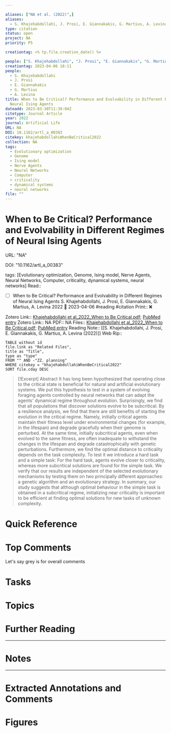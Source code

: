 ```yaml
---

aliases: ["NA et al. (2022)",]
aliases:
  - S. Khajehabdollahi, J. Prosi, E. Giannakakis, G. Martius, A. Levina (2022)
type: citation
status: open
project: NA
priority: P5

creationtag: <% tp.file.creation_date() %>

people: ["S. Khajehabdollahi", "J. Prosi", "E. Giannakakis", "G. Martius", "A. Levina"]
creationtag: 2023-04-06 18:11
people:
  - S. Khajehabdollahi
  - J. Prosi
  - E. Giannakakis
  - G. Martius
  - A. Levina
title: When to Be Critical? Performance and Evolvability in Different Regimes of
  Neural Ising Agents
dateadd: 2023-03-30T11:39:04Z
citetype: Journal Article
year: 2022
journal: Artificial Life
URL: NA
DOI: 10.1162/artl_a_00383
citekey: khajehabdollahiWhenBeCritical2022
collection: NA
tags:
  - Evolutionary optimization
  - Genome
  - Ising model
  - Nerve Agents
  - Neural Networks
  - Computer
  - criticality
  - dynamical systems
  - neural networks
file: ""
---
```


# When to Be Critical? Performance and Evolvability in Different Regimes of Neural Ising Agents

URL: "NA"

DOI: "10.1162/artl_a_00383"

tags: [Evolutionary optimization, Genome, Ising model, Nerve Agents, Neural Networks, Computer, criticality, dynamical systems, neural networks]
Read:: 
- [ ] When to Be Critical? Performance and Evolvability in Different Regimes of Neural Ising Agents S. Khajehabdollahi, J. Prosi, E. Giannakakis, G. Martius, A. Levina 2022 🛫 2023-04-06 #reading #citation
Print::  ❌

Zotero Link:: [Khajehabdollahi et al_2022_When to Be Critical.pdf](zotero://open-pdf/library/items/ZP2BSE9U); [PubMed entry]()
Zotero Link:: NA
PDF:: NA
Files:: [Khajehabdollahi et al_2022_When to Be Critical.pdf](file:///C:%5CUsers%5Cmichaelt%5CInsync%5Cm@tarlton.info%5CGoogle%20Drive%5C06.%20Zotero%5Cstorage_new%5CArtificial%20Life_2022%5CKhajehabdollahi%20et%20al_2022_When%20to%20Be%20Critical.pdf); [PubMed entry](file:///)
Reading Note:: [[S. Khajehabdollahi, J. Prosi, E. Giannakakis, G. Martius, A. Levina (2022)]]
Web Rip:: 

```dataview
TABLE without id
file.link as "Related Files",
title as "Title",
type as "type"
FROM "" AND -"ZZ. planning"
WHERE citekey = "khajehabdollahiWhenBeCritical2022" 
SORT file.cday DESC
```


> [!Excerpt] Abstract
> It has long been hypothesized that operating close to the critical state is beneficial for natural and artificial evolutionary systems. We put this hypothesis to test in a system of evolving foraging agents controlled by neural networks that can adapt the agents' dynamical regime throughout evolution. Surprisingly, we find that all populations that discover solutions evolve to be subcritical. By a resilience analysis, we find that there are still benefits of starting the evolution in the critical regime. Namely, initially critical agents maintain their fitness level under environmental changes (for example, in the lifespan) and degrade gracefully when their genome is perturbed. At the same time, initially subcritical agents, even when evolved to the same fitness, are often inadequate to withstand the changes in the lifespan and degrade catastrophically with genetic perturbations. Furthermore, we find the optimal distance to criticality depends on the task complexity. To test it we introduce a hard task and a simple task: For the hard task, agents evolve closer to criticality, whereas more subcritical solutions are found for the simple task. We verify that our results are independent of the selected evolutionary mechanisms by testing them on two principally different approaches: a genetic algorithm and an evolutionary strategy. In summary, our study suggests that although optimal behaviour in the simple task is obtained in a subcritical regime, initializing near criticality is important to be efficient at finding optimal solutions for new tasks of unknown complexity.


# Quick Reference

# Top Comments

Let's say grey is for overall comments

# Tasks

# Topics


# Further Reading 
 

----
# Notes


----
# Extracted Annotations and Comments


# Figures
